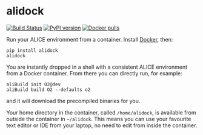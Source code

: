 alidock
=======

[![Build Status](https://travis-ci.com/dberzano/alidock.svg?branch=master)](https://travis-ci.com/dberzano/alidock)
[![PyPI version](https://badge.fury.io/py/alidock.svg)](https://badge.fury.io/py/alidock)
[![Docker pulls](https://img.shields.io/docker/pulls/alisw/alidock.svg?logo=docker&label=pulls)](https://hub.docker.com/r/alisw/alidock)

Run your ALICE environment from a container. Install [Docker](https://docs.docker.com/install/),
then:

    pip install alidock
    alidock

You are instantly dropped in a shell with a consistent ALICE environment from a Docker container.
From there you can directly run, for example:

    aliBuild init O2@dev
    aliBuild build O2 --defaults o2

and it will download the precompiled binaries for you.

Your home directory in the container, called `/home/alidock`, is available from outside the
container in `~/alidock`. This means you can use your favourite text editor or IDE from your laptop,
no need to edit from inside the container.
